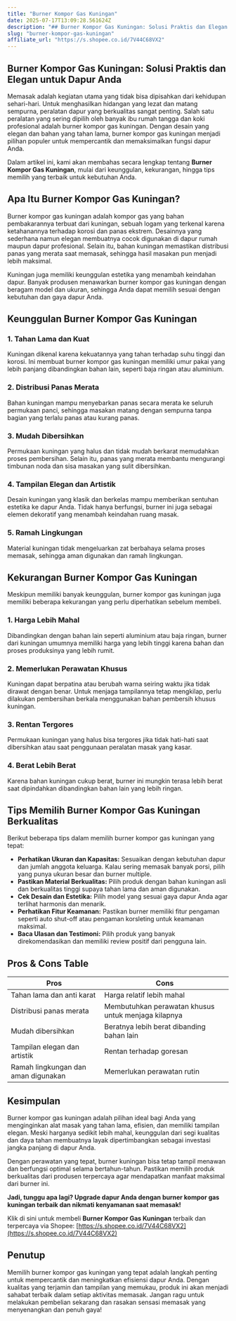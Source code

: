```yaml
---
title: "Burner Kompor Gas Kuningan"
date: 2025-07-17T13:09:28.561624Z
description: "## Burner Kompor Gas Kuningan: Solusi Praktis dan Elegan untuk Dapur Anda..."
slug: "burner-kompor-gas-kuningan"
affiliate_url: "https://s.shopee.co.id/7V44C68VX2"
---
```

## Burner Kompor Gas Kuningan: Solusi Praktis dan Elegan untuk Dapur Anda

Memasak adalah kegiatan utama yang tidak bisa dipisahkan dari kehidupan sehari-hari. Untuk menghasilkan hidangan yang lezat dan matang sempurna, peralatan dapur yang berkualitas sangat penting. Salah satu peralatan yang sering dipilih oleh banyak ibu rumah tangga dan koki profesional adalah burner kompor gas kuningan. Dengan desain yang elegan dan bahan yang tahan lama, burner kompor gas kuningan menjadi pilihan populer untuk mempercantik dan memaksimalkan fungsi dapur Anda.

Dalam artikel ini, kami akan membahas secara lengkap tentang **Burner Kompor Gas Kuningan**, mulai dari keunggulan, kekurangan, hingga tips memilih yang terbaik untuk kebutuhan Anda.

## Apa Itu Burner Kompor Gas Kuningan?

Burner kompor gas kuningan adalah kompor gas yang bahan pembakarannya terbuat dari kuningan, sebuah logam yang terkenal karena ketahanannya terhadap korosi dan panas ekstrem. Desainnya yang sederhana namun elegan membuatnya cocok digunakan di dapur rumah maupun dapur profesional. Selain itu, bahan kuningan memastikan distribusi panas yang merata saat memasak, sehingga hasil masakan pun menjadi lebih maksimal.

Kuningan juga memiliki keunggulan estetika yang menambah keindahan dapur. Banyak produsen menawarkan burner kompor gas kuningan dengan beragam model dan ukuran, sehingga Anda dapat memilih sesuai dengan kebutuhan dan gaya dapur Anda.

## Keunggulan Burner Kompor Gas Kuningan

### 1. Tahan Lama dan Kuat

Kuningan dikenal karena kekuatannya yang tahan terhadap suhu tinggi dan korosi. Ini membuat burner kompor gas kuningan memiliki umur pakai yang lebih panjang dibandingkan bahan lain, seperti baja ringan atau aluminium.

### 2. Distribusi Panas Merata

Bahan kuningan mampu menyebarkan panas secara merata ke seluruh permukaan panci, sehingga masakan matang dengan sempurna tanpa bagian yang terlalu panas atau kurang panas.

### 3. Mudah Dibersihkan

Permukaan kuningan yang halus dan tidak mudah berkarat memudahkan proses pembersihan. Selain itu, panas yang merata membantu mengurangi timbunan noda dan sisa masakan yang sulit dibersihkan.

### 4. Tampilan Elegan dan Artistik

Desain kuningan yang klasik dan berkelas mampu memberikan sentuhan estetika ke dapur Anda. Tidak hanya berfungsi, burner ini juga sebagai elemen dekoratif yang menambah keindahan ruang masak.

### 5. Ramah Lingkungan

Material kuningan tidak mengeluarkan zat berbahaya selama proses memasak, sehingga aman digunakan dan ramah lingkungan.

## Kekurangan Burner Kompor Gas Kuningan

Meskipun memiliki banyak keunggulan, burner kompor gas kuningan juga memiliki beberapa kekurangan yang perlu diperhatikan sebelum membeli.

### 1. Harga Lebih Mahal

Dibandingkan dengan bahan lain seperti aluminium atau baja ringan, burner dari kuningan umumnya memiliki harga yang lebih tinggi karena bahan dan proses produksinya yang lebih rumit.

### 2. Memerlukan Perawatan Khusus

Kuningan dapat berpatina atau berubah warna seiring waktu jika tidak dirawat dengan benar. Untuk menjaga tampilannya tetap mengkilap, perlu dilakukan pembersihan berkala menggunakan bahan pembersih khusus kuningan.

### 3. Rentan Tergores

Permukaan kuningan yang halus bisa tergores jika tidak hati-hati saat dibersihkan atau saat penggunaan peralatan masak yang kasar.

### 4. Berat Lebih Berat

Karena bahan kuningan cukup berat, burner ini mungkin terasa lebih berat saat dipindahkan dibandingkan bahan lain yang lebih ringan.

## Tips Memilih Burner Kompor Gas Kuningan Berkualitas

Berikut beberapa tips dalam memilih burner kompor gas kuningan yang tepat:

- **Perhatikan Ukuran dan Kapasitas:** Sesuaikan dengan kebutuhan dapur dan jumlah anggota keluarga. Kalau sering memasak banyak porsi, pilih yang punya ukuran besar dan burner multiple.
- **Pastikan Material Berkualitas:** Pilih produk dengan bahan kuningan asli dan berkualitas tinggi supaya tahan lama dan aman digunakan.
- **Cek Desain dan Estetika:** Pilih model yang sesuai gaya dapur Anda agar terlihat harmonis dan menarik.
- **Perhatikan Fitur Keamanan:** Pastikan burner memiliki fitur pengaman seperti auto shut-off atau pengaman korsleting untuk keamanan maksimal.
- **Baca Ulasan dan Testimoni:** Pilih produk yang banyak direkomendasikan dan memiliki review positif dari pengguna lain.

## Pros & Cons Table

| Pros                                                    | Cons                                                      |
|---------------------------------------------------------|-----------------------------------------------------------|
| Tahan lama dan anti karat                                | Harga relatif lebih mahal                                |
| Distribusi panas merata                                 | Membutuhkan perawatan khusus untuk menjaga kilapnya    |
| Mudah dibersihkan                                       | Beratnya lebih berat dibanding bahan lain               |
| Tampilan elegan dan artistik                            | Rentan terhadap goresan                                   |
| Ramah lingkungan dan aman digunakan                     | Memerlukan perawatan rutin                                 |

## Kesimpulan

Burner kompor gas kuningan adalah pilihan ideal bagi Anda yang menginginkan alat masak yang tahan lama, efisien, dan memiliki tampilan elegan. Meski harganya sedikit lebih mahal, keunggulan dari segi kualitas dan daya tahan membuatnya layak dipertimbangkan sebagai investasi jangka panjang di dapur Anda.

Dengan perawatan yang tepat, burner kuningan bisa tetap tampil menawan dan berfungsi optimal selama bertahun-tahun. Pastikan memilih produk berkualitas dari produsen terpercaya agar mendapatkan manfaat maksimal dari burner ini.

**Jadi, tunggu apa lagi? Upgrade dapur Anda dengan burner kompor gas kuningan terbaik dan nikmati kenyamanan saat memasak!**

Klik di sini untuk membeli **Burner Kompor Gas Kuningan** terbaik dan terpercaya via Shopee: [https://s.shopee.co.id/7V44C68VX2](https://s.shopee.co.id/7V44C68VX2)

## Penutup

Memilih burner kompor gas kuningan yang tepat adalah langkah penting untuk mempercantik dan meningkatkan efisiensi dapur Anda. Dengan kualitas yang terjamin dan tampilan yang memukau, produk ini akan menjadi sahabat terbaik dalam setiap aktivitas memasak. Jangan ragu untuk melakukan pembelian sekarang dan rasakan sensasi memasak yang menyenangkan dan penuh gaya!
